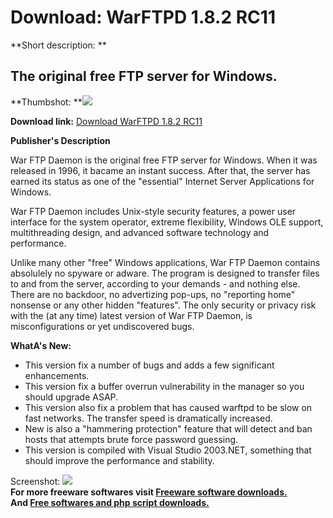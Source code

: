 # Download: WarFTPD 1.8.2 RC11

**Short description: **

## The original free FTP server for Windows.

  
**Thumbshot: **![](http://www.freewarefiles.com/screenshot/warftpd_md.gif)   
  
**Download link:** [Download WarFTPD 1.8.2 RC11](http://freesoftwares.boysofts.com/WarFTPD-RC_program_23241.html)  
  

**Publisher's Description**  
  

War FTP Daemon is the original free FTP server for Windows. When it was
released in 1996, it bacame an instant success. After that, the server has
earned its status as one of the "essential" Internet Server Applications for
Windows.

War FTP Daemon includes Unix-style security features, a power user interface
for the system operator, extreme flexibility, Windows OLE support,
multithreading design, and advanced software technology and performance.

Unlike many other "free" Windows applications, War FTP Daemon contains
absolulely no spyware or adware. The program is designed to transfer files to
and from the server, according to your demands - and nothing else. There are
no backdoor, no advertizing pop-ups, no "reporting home" nonsense or any other
hidden "features". The only security or privacy risk with the (at any time)
latest version of War FTP Daemon, is misconfigurations or yet undiscovered
bugs.

**WhatA's New:**

  * This version fix a number of bugs and adds a few significant enhancements. 
  * This version fix a buffer overrun vulnerability in the manager so you should upgrade ASAP. 
  * This version also fix a problem that has caused warftpd to be slow on fast networks. The transfer speed is dramatically increased. 
  * New is also a "hammering protection" feature that will detect and ban hosts that attempts brute force password guessing. 
  * This version is compiled with Visual Studio 2003.NET, something that should improve the performance and stability. 

  
  
Screenshot: ![](http://www.freewarefiles.com/screenshot/warftpd.gif)  
**For more freeware softwares visit [Freeware software downloads.](http://freesoftwares.boysofts.com/)**   
**And [Free softwares and php script downloads.](http://www.boysofts.com/)**

